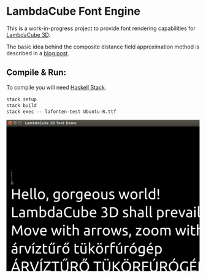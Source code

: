 # LambdaCube Font Engine

This is a work-in-progress project to provide font rendering capabilities for [LambdaCube 3D](https://github.com/lambdacube3d/lambdacube-edsl).

The basic idea behind the composite distance field approximation method is described in a [blog post](http://lambdacube3d.wordpress.com/2014/11/12/playing-around-with-font-rendering/).

## Compile & Run:

To compile you will need [Haskell Stack](https://docs.haskellstack.org/en/stable/README/).

```
stack setup
stack build
stack exec -- lafonten-test Ubuntu-R.ttf
```

![Lafonten Demo](lafonten-demo.png)
